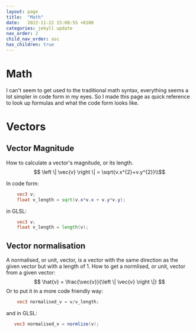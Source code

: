 ```yaml
---
layout: page
title:  "Math"
date:   2022-11-22 15:08:55 +0100
categories: jekyll update
nav_order: 2
child_nav_order: asc
has_children: true
---
```

# Math
I can't seem to get used to the traditional math syntax, everything seems a lot simpler in code form in my eyes. So I made this page as quick reference to look up formulas and what the code form looks like.
# Vectors
## Vector Magnitude
How to calculate a vector's magnitude, or its length.
$$
\left \| \vec{v} \right \| = \sqrt{v.x^{2}+v.y^{2}}\\$$

In code form:
~~~glsl
    vec3 v;
    float v_length = sqrt(v.x*v.x + v.y*v.y);
~~~

in GLSL:
~~~glsl
    vec3 v;
    float v_length = length(v);
~~~
## Vector normalisation
A normalised, or unit, vector, is a vector with the same direction as the given vector but with a length of 1.
How to get a normlised, or unit, vector from a given vector:
$$
\hat{v} = \frac{\vec{v}}{\left \| \vec{v} \right \|}
$$
Or to put it in a more code friendly way:
~~~ glsl
    vec3 normalised_v = v/v_length;
~~~
 and in GLSL:

 ~~~ glsl
    vec3 normalised_v = normlize(v);
 ~~~